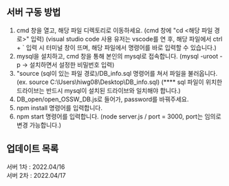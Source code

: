 ## 서버 구동 방법
1. cmd 창을 열고, 해당 파일 디렉토리로 이동하세요. (cmd 창에 "cd <해당 파일 경로>" 입력) (visual studio code 사용 유저는 vscode를 연 후, 해당 파일에서 ctrl + ` 입력 시 터미널 창이 뜨며, 해당 파일에서 명령어를 바로 입력할 수 있습니다.)
2. mysql을 설치하고, cmd 창을 통해 본인의 mysql로 접속합니다. (mysql -uroot -p -> 설치하면서 설정한 비밀번호 입력)
3. "source (sql이 있는 파일 경로)/DB_info.sql 명령어를 쳐서 파일을 불러옵니다. (ex. source C:\Users\hiwg08\Desktop\DB_info.sql) (**** sql 파일이 위치한 드라이브는 반드시 mysql이 설치된 드라이브와 일치해야 합니다.)
4. DB_open/open_OSSW_DB.js로 들어가, password를 바꿔주세요.
5. npm install 명령어를 입력합니다.
6. npm start 명령어를 입력합니다. (node server.js / port = 3000, port는 임의로 변경 가능합니다.)

## 업데이트 목록
서버 1차 : 2022.04/16 <br/>
서버 2차 : 2022.04/17
